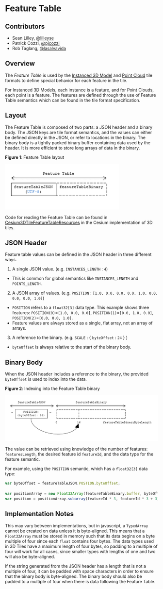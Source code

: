 # Feature Table

## Contributors

* Sean Lilley, [@lilleyse](https://twitter.com/lilleyse)
* Patrick Cozzi, [@pjcozzi](https://twitter.com/pjcozzi)
* Rob Taglang, [@lasalvavida](https://github.com/lasalvavida)

## Overview

The _Feature Table_ is used by the [Instanced 3D Model]('../Instanced3DModel') and [Point Cloud]('../Points) tile formats to define special behavior for each feature in the tile.

For Instanced 3D Models, each instance is a feature, and for Point Clouds, each point is a feature. The features are defined through the use of Feature Table semantics which can be found in the tile format specification.

## Layout

The Feature Table is composed of two parts: a JSON header and a binary body. The JSON keys are tile format semantics, and the values can either be defined directly in the JSON, or refer to locations in the binary.
The binary body is a tightly packed binary buffer containing data used by the header. It is more efficient to store long arrays of data in the binary.

**Figure 1**: Feature Table layout

![feature table layout](figures/feature-table-layout.png)

Code for reading the Feature Table can be found in [Cesium3DTileFeatureTableResources](https://github.com/AnalyticalGraphicsInc/cesium/blob/3d-tiles/Source/Scene/Cesium3DTileFeatureTableResources.js) in the Cesium implementation of 3D tiles.

## JSON Header

Feature table values can be defined in the JSON header in three different ways.

1. A single JSON value. (e.g. `INSTANCES_LENGTH` : `4`)
  * This is common for global semantics like `INSTANCES_LENGTH` and `POINTS_LENGTH`.
2. A JSON array of values. (e.g. `POSITION` : `[1.0, 0.0, 0.0, 0.0, 1.0, 0.0, 0.0, 0.0, 1.0]`)
  * `POSITION` refers to a `float32[3]` data type. This example shows three features: `POSITION(0)`=`[1.0, 0.0, 0.0]`, `POSITION(1)`=`[0.0, 1.0, 0.0]`, `POSITION(2)`=`[0.0, 0.0, 1.0]`.
  * Feature values are always stored as a single, flat array, not an array of arrays.
3. A reference to the binary. (e.g. `SCALE` : { `byteOffset` : `24` } )
  * `byteOffset` is always relative to the start of the binary body.

## Binary Body

When the JSON header includes a reference to the binary, the provided `byteOffset` is used to index into the data. 

**Figure 2**: Indexing into the Feature Table binary

![feature table binary index](figures/feature-table-binary-index.png)

The value can be retrieved using knowledge of the number of features: `featuresLength`, the desired feature id `featureId`, and the data type for the feature semantic.

For example, using the `POSITION` semantic, which has a `float32[3]` data type:

```javascript
var byteOffset = featureTableJSON.POSTION.byteOffset;

var positionArray = new Float32Array(featureTableBinary.buffer, byteOffset, featuresLength * 3); // There are three components for each POSITION feature.
var position = positionArray.subarray(featureId * 3, featureId * 3 + 3); // Using subarray creates a view into the array data, and not a new array, which is better for performance.
```

## Implementation Notes

This may vary between implementations, but in javascript, a `TypedArray` cannot be created on data unless it is byte-aligned.
This means that a `Float32Array` must be stored in memory such that its data begins on a byte multiple of four since each `float` contains four bytes.
The data types used in 3D Tiles have a maximum length of four bytes, so padding to a multiple of four will work for all cases, since smaller types with lengths of one and two will also be byte-aligned.

If the string generated from the JSON header has a length that is not a multiple of four, it can be padded with space characters in order to ensure that the binary body is byte-aligned.
The binary body should also be padded to a multiple of four when there is data following the Feature Table.